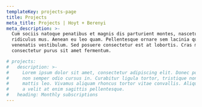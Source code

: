 ```yaml
---
templateKey: projects-page
title: Projects
meta_title: Projects | Hoyt + Berenyi
meta_description: >-
  Cum sociis natoque penatibus et magnis dis parturient montes, nascetur
  ridiculus mus. Aenean eu leo quam. Pellentesque ornare sem lacinia quam
  venenatis vestibulum. Sed posuere consectetur est at lobortis. Cras mattis
  consectetur purus sit amet fermentum.

# projects:
#   description: >-
#     Lorem ipsum dolor sit amet, consectetur adipiscing elit. Donec porta justo justo,
#     non semper odio cursus in. Curabitur ligula tortor, tristique non odio nec, imperdiet
#     mattis leo. Vivamus aliquam rhoncus tortor vitae convallis. Aliquam non dui nibh. Nam
#     a velit at enim sagittis pellentesque.
#   heading: Monthly subscriptions
---
```

